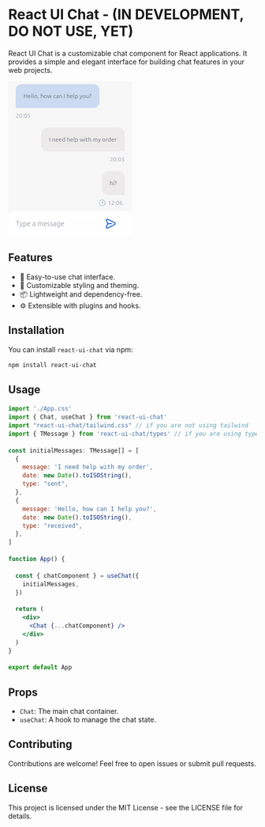 # React UI Chat - (IN DEVELOPMENT, DO NOT USE, YET)

React UI Chat is a customizable chat component for React applications. It provides a simple and elegant interface for building chat features in your web projects.

![1711210041623](image/README/1711210041623.png)

## Features

- 📝 Easy-to-use chat interface.
- 🎨 Customizable styling and theming.
- 📦 Lightweight and dependency-free.
- ⚙️ Extensible with plugins and hooks.

## Installation

You can install `react-ui-chat` via npm:

```bash
npm install react-ui-chat
```

## Usage

```jsx
import './App.css'
import { Chat, useChat } from 'react-ui-chat'
import "react-ui-chat/tailwind.css" // if you are not using tailwind
import { TMessage } from 'react-ui-chat/types' // if you are using typescript

const initialMessages: TMessage[] = [
  {
    message: 'I need help with my order',
    date: new Date().toISOString(),
    type: "sent",
  },
  {
    message: 'Hello, how can I help you?',
    date: new Date().toISOString(),
    type: "received",
  },
]

function App() {

  const { chatComponent } = useChat({
    initialMessages,
  })

  return (
    <div>
      <Chat {...chatComponent} />
    </div>
  )
}

export default App
```

## Props

* `Chat`: The main chat container.
* `useChat`: A hook to manage the chat state.

## Contributing

Contributions are welcome! Feel free to open issues or submit pull requests.

## License

This project is licensed under the MIT License - see the LICENSE file for details.
